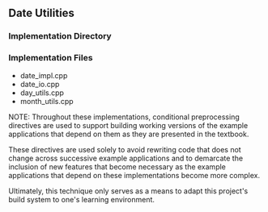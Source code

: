 ## Date Utilities
### Implementation Directory

### Implementation Files
* date\_impl.cpp
* date\_io.cpp
* day\_utils.cpp
* month\_utils.cpp

NOTE: Throughout these implementations, conditional preprocessing directives
are used to support building working versions of the example applications that
depend on them as they are presented in the textbook.

These directives are used solely to avoid rewriting code that does not change
across successive example applications and to demarcate the inclusion of new
features that become necessary as the example applications that depend on these
implementations become more complex.

Ultimately, this technique only serves as a means to adapt this project's build
system to one's learning environment.
